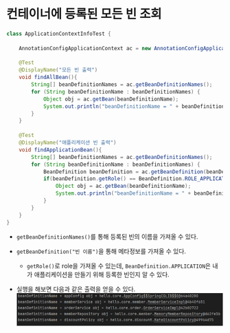 # 컨테이너에 등록된 모든 빈 조회
```java
class ApplicationContextInfoTest {

    AnnotationConfigApplicationContext ac = new AnnotationConfigApplicationContext(AppConfig.class);
    
    @Test
    @DisplayName("모든 빈 출력")
    void findAllBean(){
        String[] beanDefinitionNames = ac.getBeanDefinitionNames();
        for (String beanDefinitionName : beanDefinitionNames) {
            Object obj = ac.getBean(beanDefinitionName);
            System.out.println("beanDefinitionName = " + beanDefinitionName + " obj = " + obj);
        }
    }

    @Test
    @DisplayName("애플리케이션 빈 출력")
    void findApplicationBean(){
        String[] beanDefinitionNames = ac.getBeanDefinitionNames();
        for (String beanDefinitionName : beanDefinitionNames) {
            BeanDefinition beanDefinition = ac.getBeanDefinition(beanDefinitionName);
            if(beanDefinition.getRole() == BeanDefinition.ROLE_APPLICATION){
                Object obj = ac.getBean(beanDefinitionName);
                System.out.println("beanDefinitionName = " + beanDefinitionName + " obj = " + obj);
            }
        }
    }
}
```

* `getBeanDefinitionNames()`를 통해 등록된 빈의 이름을 가져올 수 있다.
* `getBeanDefinition("빈 이름")`을 통해 메타정보를 가져올 수 있다.
  *  `getRole()`로 role을 가져올 수 있는데, `BeanDefinition.APPLICATION`은 내가 애플리케이션을 만들기 위해 등록한 빈인지 알 수 있다. 

*  실행을 해보면 다음과 같은 출력을 얻을 수 있다.
 ![](./img/4_2테스트결과.png)
